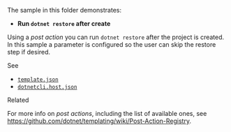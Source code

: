 The sample in this folder demonstrates:

 - **Run `dotnet restore` after create**

Using a *post action* you can run `dotnet restore` after the project is created.
In this sample a parameter is configured so the user can skip the restore step if desired.

See 

 - [`template.json`](./MyProject.Con.CSharp/.template.config/template.json)
 - [`dotnetcli.host.json`](./MyProject.Con.CSharp/.template.config/dotnetcli.host.json)

Related

For more info on *post actions*, including the list of available ones, see https://github.com/dotnet/templating/wiki/Post-Action-Registry.